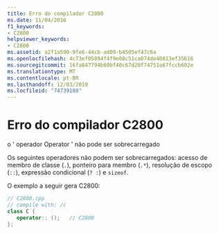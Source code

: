 ```yaml
---
title: Erro do compilador C2800
ms.date: 11/04/2016
f1_keywords:
- C2800
helpviewer_keywords:
- C2800
ms.assetid: a2f1a590-9fe6-44cb-ad09-b4505ef47c6a
ms.openlocfilehash: 4c73ef05894f4f9e08c51ca074de40813ef35616
ms.sourcegitcommit: 16fa847794b60bf40c67d20f74751a67fccb602e
ms.translationtype: MT
ms.contentlocale: pt-BR
ms.lasthandoff: 12/03/2019
ms.locfileid: "74739188"
---
```

# <a name="compiler-error-c2800"></a>Erro do compilador C2800

o ' operador Operator ' não pode ser sobrecarregado

Os seguintes operadores não podem ser sobrecarregados: acesso de membro de classe (`.`), ponteiro para membro (`.*`), resolução de escopo (`::`), expressão condicional (`? :`) e `sizeof`.

O exemplo a seguir gera C2800:

```cpp
// C2800.cpp
// compile with: /c
class C {
   operator:: ();   // C2800
};
```
